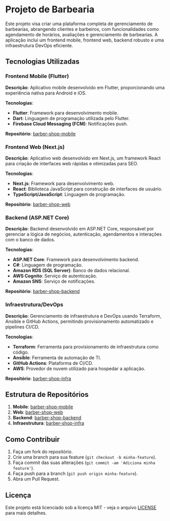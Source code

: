 # Projeto de Barbearia

Este projeto visa criar uma plataforma completa de gerenciamento de barbearias, abrangendo clientes e barbeiros, com funcionalidades como agendamento de horários, avaliações e gerenciamento de barbearias. A aplicação inclui um frontend mobile, frontend web, backend robusto e uma infraestrutura DevOps eficiente.

## Tecnologias Utilizadas

### Frontend Mobile (Flutter)

**Descrição**: Aplicativo mobile desenvolvido em Flutter, proporcionando uma experiência nativa para Android e iOS.

**Tecnologias**:
- **Flutter**: Framework para desenvolvimento mobile.
- **Dart**: Linguagem de programação utilizada pelo Flutter.
- **Firebase Cloud Messaging (FCM)**: Notificações push.

**Repositório**: [barber-shop-mobile](https://github.com/sua-organizacao/barber-shop-mobile)

### Frontend Web (Next.js)

**Descrição**: Aplicativo web desenvolvido em Next.js, um framework React para criação de interfaces web rápidas e otimizadas para SEO.

**Tecnologias**:
- **Next.js**: Framework para desenvolvimento web.
- **React**: Biblioteca JavaScript para construção de interfaces de usuário.
- **TypeScript/JavaScript**: Linguagem de programação.

**Repositório**: [barber-shop-web](https://github.com/sua-organizacao/barber-shop-web)

### Backend (ASP.NET Core)

**Descrição**: Backend desenvolvido em ASP.NET Core, responsável por gerenciar a lógica de negócios, autenticação, agendamentos e interações com o banco de dados.

**Tecnologias**:
- **ASP.NET Core**: Framework para desenvolvimento backend.
- **C#**: Linguagem de programação.
- **Amazon RDS (SQL Server)**: Banco de dados relacional.
- **AWS Cognito**: Serviço de autenticação.
- **Amazon SNS**: Serviço de notificações.

**Repositório**: [barber-shop-backend](https://github.com/sua-organizacao/barber-shop-backend)

### Infraestrutura/DevOps

**Descrição**: Gerenciamento de infraestrutura e DevOps usando Terraform, Ansible e GitHub Actions, permitindo provisionamento automatizado e pipelines CI/CD.

**Tecnologias**:
- **Terraform**: Ferramenta para provisionamento de infraestrutura como código.
- **Ansible**: Ferramenta de automação de TI.
- **GitHub Actions**: Plataforma de CI/CD.
- **AWS**: Provedor de nuvem utilizado para hospedar a aplicação.

**Repositório**: [barber-shop-infra](https://github.com/sua-organizacao/barber-shop-infra)

## Estrutura de Repositórios

1. **Mobile**: [barber-shop-mobile](https://github.com/sua-organizacao/barber-shop-mobile)
2. **Web**: [barber-shop-web](https://github.com/sua-organizacao/barber-shop-web)
3. **Backend**: [barber-shop-backend](https://github.com/sua-organizacao/barber-shop-backend)
4. **Infraestrutura**: [barber-shop-infra](https://github.com/sua-organizacao/barber-shop-infra)

## Como Contribuir

1. Faça um fork do repositório.
2. Crie uma branch para sua feature (`git checkout -b minha-feature`).
3. Faça commit das suas alterações (`git commit -am 'Adiciona minha feature'`).
4. Faça push para a branch (`git push origin minha-feature`).
5. Abra um Pull Request.

## Licença

Este projeto está licenciado sob a licença MIT - veja o arquivo [LICENSE](LICENSE) para mais detalhes.
